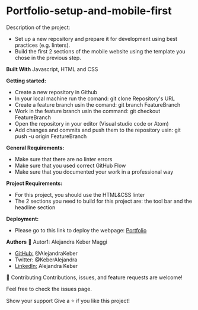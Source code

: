 # Portfolio-setup-and-mobile-first

Description of the project:
- Set up a new repository and prepare it for development using best practices (e.g. linters).
- Build the first 2 sections of the mobile website using the template you chose in the previous step.

**Built With**
Javascript, HTML and CSS

**Getting started:**
- Create a new repository in Github
- In your local machine run the comand: git clone Repository's URL
- Create a feature branch usin the comand: git branch FeatureBranch
- Work in the feature branch usin the command: git checkout FeatureBranch
- Open the repository in your editor (Visual studio code or Atom)
- Add changes and commits and push them to the repository usin: git push -u origin FeatureBranch

**General Requirements:**
- Make sure that there are no linter errors
- Make sure that you used correct GitHub Flow
- Make sure that you documented your work in a professional way

**Project Requirements:**
- For this project, you should use the HTML&CSS linter
- The 2 sections you need to build for this project are:  the tool bar and the headline section

**Deployment:**
- Please go to this link to deploy the webpage: [Portfolio](https://alejandrakeber.github.io/)

**Authors**
👤 Autor1: Alejandra Keber Maggi 
- [GitHub:](https://github.com/AlejandraKeber) @AlejandraKeber
- Twitter: @KeberAlejandra
- [LinkedIn:](www.linkedin.com/in/alejandra-keber) Alejandra Keber

🤝 Contributing
Contributions, issues, and feature requests are welcome!

Feel free to check the issues page.

Show your support
Give a ⭐️ if you like this project!
